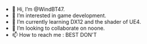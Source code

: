 - 👋 Hi, I’m @WindBT47.
- 👀 I’m interested in game development.
- 🌱 I’m currently learning DX12 and the shader of UE4.
- 💞️ I’m looking to collaborate on noone.
- 📫 How to reach me : BEST DON'T

<!---
WindBT47/WindBT47 is a ✨ special ✨ repository because its `README.md` (this file) appears on your GitHub profile.
You can click the Preview link to take a look at your changes.
--->
